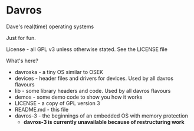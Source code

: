 # Davros
Dave's real(time) operating systems

Just for fun.

License - all GPL v3 unless otherwise stated.  See the LICENSE file

What's here?

* davroska - a tiny OS similar to OSEK
* devices - header files and drivers for devices. Used by all davros flavours
* lib - some library headers and code. Used by all davros flavours
* demos - some demo code to show you how it works
* LICENSE - a copy of GPL version 3
* README.md - this file
* davros-3 - the beginnings of an embedded OS with memory protection
  * **davros-3 is currently unavailable because of restructuring work**
